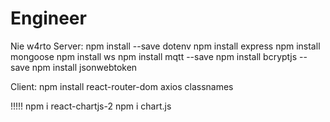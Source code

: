 # Engineer
Nie w4rto
Server:
npm install --save dotenv
npm install express
npm install mongoose
npm install ws
npm install mqtt --save
npm install bcryptjs --save
npm install jsonwebtoken





Client:
npm install react-router-dom axios classnames

!!!!!
npm i react-chartjs-2
npm i chart.js